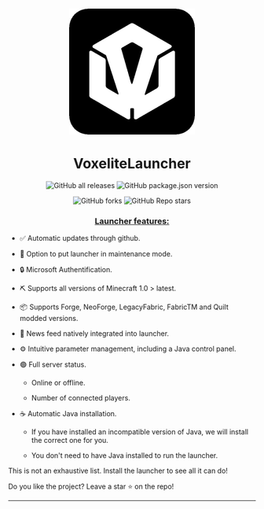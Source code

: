 <p align="center"><img src="../src/assets/images/icon.png" alt="icon-launcher"></p>

<h1 align="center">VoxeliteLauncher</h1>

[<p align="center">]()
![GitHub all releases](https://img.shields.io/github/downloads/ImSanty/VoxeliteLauncher/total?style=for-the-badge)
![GitHub package.json version](https://img.shields.io/github/dev/package-json/v/ImSanty/VoxeliteLauncher?style=for-the-badge)
[<p align="center">]()
![GitHub forks](https://img.shields.io/github/forks/ImSanty/VoxeliteLauncher?style=for-the-badge)
![GitHub Repo stars](https://img.shields.io/github/stars/ImSanty/VoxeliteLauncher?style=for-the-badge)


### **<ins><p align="center">Launcher features:</p>**

- ✅ Automatic updates through github.

- 🔴 Option to put launcher in maintenance mode.

- 🔒 Microsoft Authentification.

- ⛏️ Supports all versions of Minecraft 1.0 > latest.

- 📦 Supports Forge, NeoForge, LegacyFabric, FabricTM and Quilt modded versions.

- 📰 News feed natively integrated into launcher.

- ⚙️ Intuitive parameter management, including a Java control panel.

- 🟢 Full server status.

    - Online or offline.
    
    - Number of connected players.

- ☕ Automatic Java installation.

    - If you have installed an incompatible version of Java, we will install the correct one for you.
    
    - You don't need to have Java installed to run the launcher.

This is not an exhaustive list. Install the launcher to see all it can do!

Do you like the project? Leave a star ⭐ on the repo!

---
